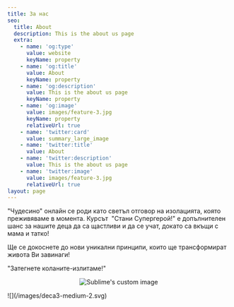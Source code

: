 ```yaml
---
title: За нас
seo:
  title: About
  description: This is the about us page
  extra:
    - name: 'og:type'
      value: website
      keyName: property
    - name: 'og:title'
      value: About
      keyName: property
    - name: 'og:description'
      value: This is the about us page
      keyName: property
    - name: 'og:image'
      value: images/feature-3.jpg
      keyName: property
      relativeUrl: true
    - name: 'twitter:card'
      value: summary_large_image
    - name: 'twitter:title'
      value: About
    - name: 'twitter:description'
      value: This is the about us page
    - name: 'twitter:image'
      value: images/feature-3.jpg
      relativeUrl: true
layout: page
---
```

"Чудесино" онлайн се роди като светъл отговор на изолацията, която преживяваме в момента. Курсът  "Стани Супергерой!" е допълнителен шанс за нашите деца да са щастливи и да се учат, докато са вкъщи с мама и татко!

Ще се докоснете до нови уникални принципи, които ще трансформират живота Ви завинаги!

"Затегнете коланите-излитаме!"
<p align="center">
  <img src="https://github.com/waldyr/Sublime-Installer/blob/master/sublime_text.png?raw=true" alt="Sublime's custom image"/>
</p>
![](/images/deca3-medium-2.svg)
